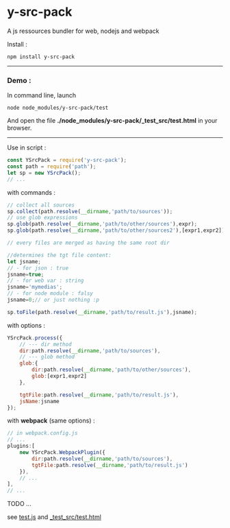 # y-src-pack

A js ressources bundler for web, nodejs and webpack

Install :

```
npm install y-src-pack
```
<hr/>

### Demo :
In command line, launch
```
node node_modules/y-src-pack/test
```
And open the file **./node_modules/y-src-pack/_test_src/test.html** in your browser.
<hr/>
Use in script :

```javascript
const YSrcPack = require('y-src-pack');
const path = require('path');
let sp = new YSrcPack();
// ...
```

with commands :
```javascript
// collect all sources
sp.collect(path.resolve(__dirname,'path/to/sources'));
// use glob expressions
sp.glob(path.resolve(__dirname,'path/to/other/sources'),expr);
sp.glob(path.resolve(__dirname,'path/to/other/sources2'),[expr1,expr2]);

// every files are merged as having the same root dir

//determines the tgt file content:
let jsname;
// - for json : true
jsname=true;
// - for web var : string
jsname='mymedias';
// - for node module : falsy
jsname=0;// or just nothing :p

sp.toFile(path.resolve(__dirname,'path/to/result.js'),jsname);
```

with options :
```javascript
YSrcPack.process({
	// --- dir method
	dir:path.resolve(__dirname,'path/to/sources'),
	// --- glob method
	glob:{
		dir:path.resolve(__dirname,'path/to/other/sources'),
		glob:[expr1,expr2]
	},

	tgtFile:path.resolve(__dirname,'path/to/result.js'),
	jsName:jsname
});
```

with **webpack** (same options) :
```javascript
// in webpack.config.js
// ...
plugins:[
	new YSrcPack.WebpackPlugin({
		dir:path.resolve(__dirname,'path/to/sources'),
		tgtFile:path.resolve(__dirname,'path/to/result.js')
	}),
	// ...
],
// ...

```
TODO ...


see [test.js](https://github.com/yorgsite/y-src-pack/blob/master/test.js) and [_test_src/test.html](https://github.com/yorgsite/y-src-pack/blob/master/_test_src/test.html)
